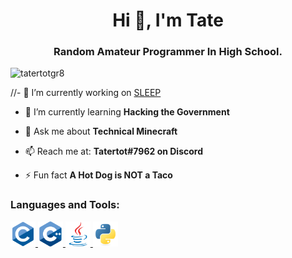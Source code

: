 <h1 align="center">Hi 👋, I'm Tate</h1>
<h3 align="center">Random Amateur Programmer In High School.</h3>

<p align="left"> <img src="https://komarev.com/ghpvc/?username=tatertotgr8&label=Profile%20Visitors&color=0eb456&style=flat" alt="tatertotgr8" /> </p>

//- 🔭 I’m currently working on [SLEEP ]()

- 🌱 I’m currently learning **Hacking the Government**

- 💬 Ask me about **Technical Minecraft**

- 📫 Reach me at: **Tatertot#7962 on Discord**

- ⚡ Fun fact **A Hot Dog is NOT a Taco**


<h3 align="left">Languages and Tools:</h3>
<p align="left"> <a href="https://www.cprogramming.com/" target="_blank" rel="noreferrer"> <img src="https://raw.githubusercontent.com/devicons/devicon/master/icons/c/c-original.svg" alt="c" width="40" height="40"/> </a> <a href="https://www.w3schools.com/cpp/" target="_blank" rel="noreferrer"> <img src="https://raw.githubusercontent.com/devicons/devicon/master/icons/cplusplus/cplusplus-original.svg" alt="cplusplus" width="40" height="40"/> </a> <a href="https://www.java.com" target="_blank" rel="noreferrer"> <img src="https://raw.githubusercontent.com/devicons/devicon/master/icons/java/java-original.svg" alt="java" width="40" height="40"/> </a> <a href="https://www.python.org" target="_blank" rel="noreferrer"> <img src="https://raw.githubusercontent.com/devicons/devicon/master/icons/python/python-original.svg" alt="python" width="40" height="40"/> </a> </p>
